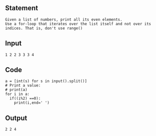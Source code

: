## Statement
```
Given a list of numbers, print all its even elements. 
Use a for-loop that iterates over the list itself and not over its indices. That is, don't use range()
```
## Input
```
1 2 2 3 3 3 4
```	
## Code
```
a = [int(s) for s in input().split()]
# Print a value:
# print(a)
for i in a:
  if((i%2) ==0):
    print(i,end=' ')
```
## Output
```
2 2 4
```
